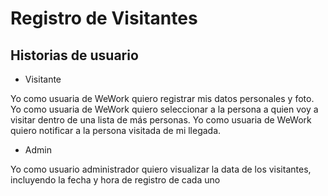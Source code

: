 # Registro de Visitantes

## Historias de usuario

- Visitante

Yo como usuaria de WeWork quiero registrar mis datos personales y foto.
Yo como usuaria de WeWork quiero seleccionar a la persona a quien voy a visitar dentro de una lista de más personas.
Yo como usuaria de WeWork quiero notificar a la persona visitada de mi llegada.

- Admin

Yo como usuario administrador quiero visualizar la data de los visitantes, incluyendo la fecha y hora de registro de cada uno

